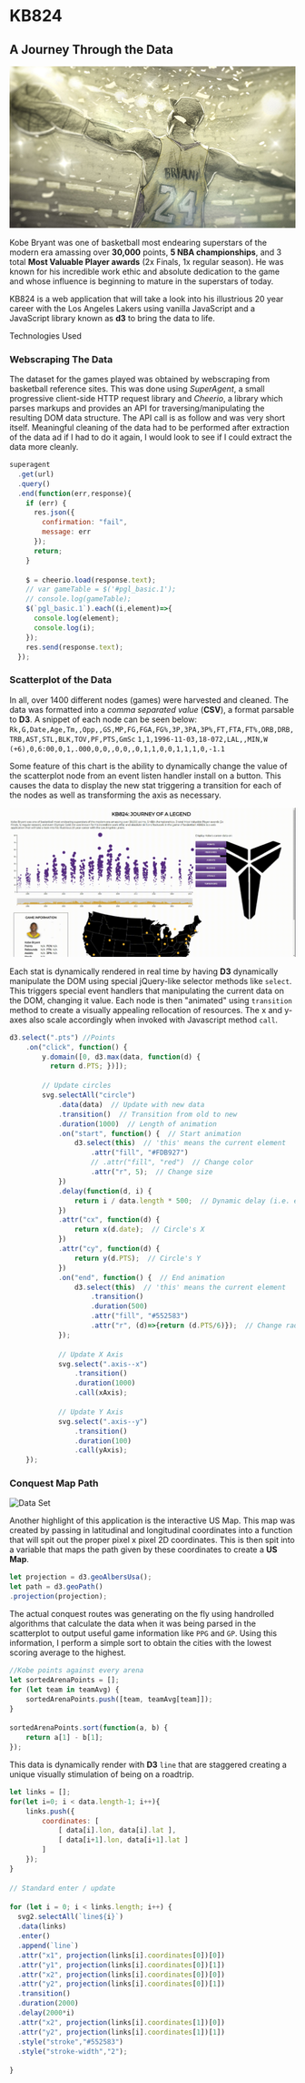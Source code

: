 # KB824
## A Journey Through the Data

![Kobe-Dear-Basketball](https://raw.githubusercontent.com/GreenRabite/KB824/master/app/assets/images/other_images/dear.jpg)

Kobe Bryant was one of basketball most endearing superstars of the modern era amassing over **30,000** points, **5 NBA championships**, and 3 total **Most Valuable Player awards** (2x Finals, 1x regular season). He was known for his incredible work ethic and absolute dedication to the game and whose influence is beginning to mature in the superstars of today.

KB824 is a web application that will take a look into his illustrious 20 year career with the Los Angeles Lakers using vanilla JavaScript and a JavaScript library known as **d3** to bring the data to life.

Technologies Used

### Webscraping The Data

The dataset for the games played was obtained by webscraping from basketball reference sites. This was done using *SuperAgent*, a small progressive client-side HTTP request library and *Cheerio*, a library which parses markups and provides an API for traversing/manipulating the resulting DOM data structure. The API call is as follow and was very short itself. Meaningful cleaning of the data had to be performed after extraction of the data ad if I had to do it again, I would look to see if I could extract the data more cleanly.
```javascript
superagent
  .get(url)
  .query()
  .end(function(err,response){
    if (err) {
      res.json({
        confirmation: "fail",
        message: err
      });
      return;
    }

    $ = cheerio.load(response.text);
    // var gameTable = $('#pgl_basic.1');
    // console.log(gameTable);
    $(`pgl_basic.1`).each((i,element)=>{
      console.log(element);
      console.log(i);
    });
    res.send(response.text);
  });
  ```

### Scatterplot of the Data

In all, over 1400 different nodes (games) were harvested and cleaned. The data was formatted into a *comma separated value* (**CSV**), a format parsable to **D3**.  A snippet of each node can be seen below:
`Rk,G,Date,Age,Tm,,Opp,,GS,MP,FG,FGA,FG%,3P,3PA,3P%,FT,FTA,FT%,ORB,DRB,TRB,AST,STL,BLK,TOV,PF,PTS,GmSc`
`1,1,1996-11-03,18-072,LAL,,MIN,W (+6),0,6:00,0,1,.000,0,0,,0,0,,0,1,1,0,0,1,1,1,0,-1.1`

Some feature of this chart is the ability to dynamically change the value of the scatterplot node from an event listen handler install on a button. This causes the data to display the new stat triggering a transition for each of the nodes as well as transforming the axis as necessary.

![Data Set](https://raw.githubusercontent.com/GreenRabite/KB824/master/app/assets/gifs/main-chart.gif)

Each stat is dynamically rendered in real time by having  **D3** dynamically manipulate the DOM using special jQuery-like selector methods like `select`. This triggers special event handlers that manipulating the current data on the DOM, changing it value. Each node is then "animated" using `transition` method to create a visually appealing rellocation of resources. The x and y-axes also scale accordingly when invoked with Javascript method `call`.

```javascript
d3.select(".pts") //Points
    .on("click", function() {
        y.domain([0, d3.max(data, function(d) {
          return d.PTS; })]);

        // Update circles
        svg.selectAll("circle")
            .data(data)  // Update with new data
            .transition()  // Transition from old to new
            .duration(1000)  // Length of animation
            .on("start", function() {  // Start animation
                d3.select(this)  // 'this' means the current element
                    .attr("fill", "#FDB927")
                    // .attr("fill", "red")  // Change color
                    .attr("r", 5);  // Change size
            })
            .delay(function(d, i) {
                return i / data.length * 500;  // Dynamic delay (i.e. each item delays a little longer)
            })
            .attr("cx", function(d) {
                return x(d.date);  // Circle's X
            })
            .attr("cy", function(d) {
                return y(d.PTS);  // Circle's Y
            })
            .on("end", function() {  // End animation
                d3.select(this)  // 'this' means the current element
                    .transition()
                    .duration(500)
                    .attr("fill", "#552583")
                    .attr("r", (d)=>{return (d.PTS/6)});  // Change radius
            });

            // Update X Axis
            svg.select(".axis--x")
                .transition()
                .duration(1000)
                .call(xAxis);

            // Update Y Axis
            svg.select(".axis--y")
                .transition()
                .duration(100)
                .call(yAxis);
    });
```

### Conquest Map Path

![Data Set](https://raw.githubusercontent.com/GreenRabite/KB824/master/app/assets/gifs/kobe-conquest.gif)

Another highlight of this application is the interactive US Map. This map was created by passing in latitudinal and longitudinal coordinates  into a function that will spit out the proper pixel x pixel 2D coordinates. This is then spit into a variable that maps the path given by these coordinates to create a **US Map**.

```javascript
let projection = d3.geoAlbersUsa();
let path = d3.geoPath()
.projection(projection);
```
The actual conquest routes was generating on the fly using handrolled algorithms that calculate the data when it was being parsed in the scatterplot to output useful game information like `PPG` and `GP`. Using this information, I perform a simple sort to obtain the cities with the lowest scoring average to the highest.

```javascript
//Kobe points against every arena
let sortedArenaPoints = [];
for (let team in teamAvg) {
    sortedArenaPoints.push([team, teamAvg[team]]);
}

sortedArenaPoints.sort(function(a, b) {
    return a[1] - b[1];
});
```

This data is dynamically render with **D3** `line` that are staggered creating a unique visually stimulation of being on a roadtrip.

```javascript
let links = [];
for(let i=0; i < data.length-1; i++){
    links.push({
        coordinates: [
            [ data[i].lon, data[i].lat ],
            [ data[i+1].lon, data[i+1].lat ]
        ]
    });
}

// Standard enter / update

for (let i = 0; i < links.length; i++) {
  svg2.selectAll(`line${i}`)
  .data(links)
  .enter()
  .append(`line`)
  .attr("x1", projection(links[i].coordinates[0])[0])
  .attr("y1", projection(links[i].coordinates[0])[1])
  .attr("x2", projection(links[i].coordinates[0])[0])
  .attr("y2", projection(links[i].coordinates[0])[1])
  .transition()
  .duration(2000)
  .delay(2000*i)
  .attr("x2", projection(links[i].coordinates[1])[0])
  .attr("y2", projection(links[i].coordinates[1])[1])
  .style("stroke","#552583")
  .style("stroke-width","2");

}
```
